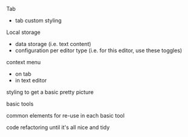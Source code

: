 Tab

- tab custom styling

Local storage

- data storage (i.e. text content)
- configuration per editor type (i.e. for this editor, use these toggles)

context menu

- on tab
- in text editor

styling to get a basic pretty picture

basic tools

common elements for re-use in each basic tool

code refactoring until it's all nice and tidy
